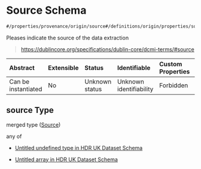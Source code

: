 # Source Schema

```txt
#/properties/provenance/origin/source#/definitions/origin/properties/source
```

Pleases indicate the source of the data extraction

> <https://dublincore.org/specifications/dublin-core/dcmi-terms/#source>

| Abstract            | Extensible | Status         | Identifiable            | Custom Properties | Additional Properties | Access Restrictions | Defined In                                                                                        |
| :------------------ | :--------- | :------------- | :---------------------- | :---------------- | :-------------------- | :------------------ | :------------------------------------------------------------------------------------------------ |
| Can be instantiated | No         | Unknown status | Unknown identifiability | Forbidden         | Allowed               | none                | [dataset.schema.json*](../../../schema/dataset/latest/dataset.schema.json "open original schema") |

## source Type

merged type ([Source](dataset-definitions-origin-properties-source.md))

any of

*   [Untitled undefined type in HDR UK Dataset Schema](dataset-definitions-origin-properties-source-anyof-0.md "check type definition")

*   [Untitled array in HDR UK Dataset Schema](dataset-definitions-origin-properties-source-anyof-1.md "check type definition")

